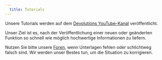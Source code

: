```yaml
---
  title: Tutorials
---
```

Unsere Tutorials werden auf dem [Devolutions YouTube-Kanal](https://www.youtube.com/user/Devolutions) veröffentlicht.  

Unser Ziel ist es, nach der Veröffentlichung einer neuen oder geänderten Funktion so schnell wie möglich hochwertige Informationen zu liefern.  

Nutzen Sie bitte unsere [Foren](https://forum.devolutions.net/forums/78/remote-desktop-manager--support-deutsch), wenn Unterlagen fehlen oder schlichtweg falsch sind. Wir werden unser Bestes tun, um die Situation zu korrigieren.  
